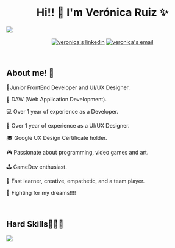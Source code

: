 <h1 align="center">Hi!! 👋  I'm Verónica Ruiz ✨ </h1>

<img src="https://img.itch.zone/aW1nLzEzNTE5NjE4LmdpZg==/original/5cQ0oZ.gif">

<p align="center">
<a href="https://linkedin.com/in/veronicaruizab" target="blank"><img align="center" src="https://img.shields.io/badge/LinkedIn-0077B5?style=for-the-badge&logo=linkedin&logoColor=white" alt="veronica's linkedin"/></a>
<a href = "mailto:veronica.ruizab@gmail.com" target="blank"><img align="center" src="https://img.shields.io/badge/Gmail-D14836?style=for-the-badge&logo=gmail&logoColor=white" alt="veronica's email"  /></a>
</p>
  
<br>

<h2>About me! 🐲</h2>

<p align="left">
🌳Junior FrontEnd Developer and UI/UX Designer.
</p>

<p align="left">
🌱 DAW (Web Application Development).
</p>

<p align="left">
💻 Over 1 year of experience as a Developer.
</p>

<p align="left">
🎨 Over 1 year of experience as a UI/UX Designer.
</p>

<p align="left">
🎓 Google UX Design Certificate holder.
</p>

<p align="left">
🎮 Passionate about programming, video games and art.
</p>

<p align="left">
🕹️ GameDev enthusiast.
</p>

<p align="left">
🚀 Fast learner, creative, empathetic, and a team player.
</p>

<p align="left">
🌈 Fighting for my dreams!!!!
</p>

<br>

<h2 >Hard Skills👨🏻‍💻</h2>
<!--tech stack icons-->
<p align="left">
  <a href="https://skillicons.dev">
    <img src="https://skillicons.dev/icons?i=html,css,js,react,nextjs,angular,nodejs,net,java,git,github,postman,vscode,mysql,figma,ai,ps&perline=9" />
  </a>
</p>
